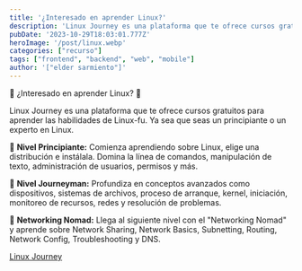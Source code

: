 ```yaml
---
title: '¿Interesado en aprender Linux?'
description: 'Linux Journey es una plataforma que te ofrece cursos gratuitos, seas un principiante o un experto en Linux.'
pubDate: '2023-10-29T18:03:01.777Z'
heroImage: '/post/linux.webp'
categories: ["recurso"]
tags: ["frontend", "backend", "web", "mobile"]
author: '["elder sarmiento"]'
---
```


🐧 ¿Interesado en aprender Linux? 🐧

Linux Journey es una plataforma que te ofrece cursos gratuitos para aprender las habilidades de Linux-fu. Ya sea que seas un principiante o un experto en Linux.

🔹 __Nivel Principiante:__ Comienza aprendiendo sobre Linux, elige una distribución e instálala. Domina la línea de comandos, manipulación de texto, administración de usuarios, permisos y más.

🔹 __Nivel Journeyman:__ Profundiza en conceptos avanzados como dispositivos, sistemas de archivos, proceso de arranque, kernel, iniciación, monitoreo de recursos, redes y resolución de problemas.

🔹 __Networking Nomad:__ Llega al siguiente nivel con el "Networking Nomad" y aprende sobre Network Sharing, Network Basics, Subnetting, Routing, Network Config, Troubleshooting y DNS.

<a href="https://linuxjourney.com/" target="_blank">Linux Journey</a>
